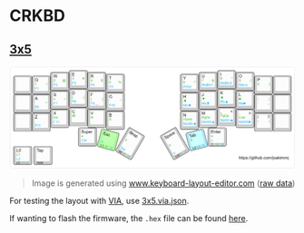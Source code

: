 # CRKBD

## [3x5](./3x5)

![Keymap layout](./3x5/assets/3x5.png)

> Image is generated using www.keyboard-layout-editor.com ([raw data](./3x5/assets/3x5.kle.json))

For testing the layout with [VIA](https://usevia.app/), use [3x5.via.json](./3x5/assets/3x5.via.json).

If wanting to flash the firmware, the `.hex` file can be found [here](./3x5/assets/crkbd_rev1_joakimmj-3x5.hex).

